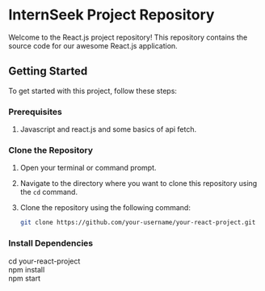 # InternSeek Project Repository

Welcome to the React.js project repository! This repository contains the source code for our awesome React.js application.

## Getting Started

To get started with this project, follow these steps:

### Prerequisites

1. Javascript and react.js and some basics of api fetch.

### Clone the Repository

1. Open your terminal or command prompt.

2. Navigate to the directory where you want to clone this repository using the `cd` command.

3. Clone the repository using the following command:

   ```bash
   git clone https://github.com/your-username/your-react-project.git

### Install Dependencies
cd your-react-project 
<br>
npm install
<br>
npm start
